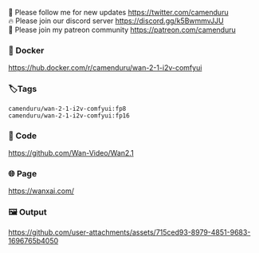🐣 Please follow me for new updates https://twitter.com/camenduru <br />
🔥 Please join our discord server https://discord.gg/k5BwmmvJJU <br />
🥳 Please join my patreon community https://patreon.com/camenduru <br />

###  🐳 Docker
https://hub.docker.com/r/camenduru/wan-2-1-i2v-comfyui

### 🏷Tags
`camenduru/wan-2-1-i2v-comfyui:fp8` <br />
`camenduru/wan-2-1-i2v-comfyui:fp16`

### 🧬 Code
https://github.com/Wan-Video/Wan2.1

### 🌐 Page
https://wanxai.com/

### 🖼 Output

https://github.com/user-attachments/assets/715ced93-8979-4851-9683-1696765b4050
